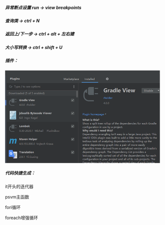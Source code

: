 ##### 异常断点设置 run -> view breakpoints

##### 查询类 -> ctrl + N

##### 返回上/下一步 -> ctrl + alt + 左右建

##### 大小写转换 -> ctrl + shift + U

##### 插件：

![image-20220220222305643](images/image-20220220222305643.png)

##### 代码快捷生成：

it开头的迭代器

psvm主函数

fori循环

foreach增强循环


